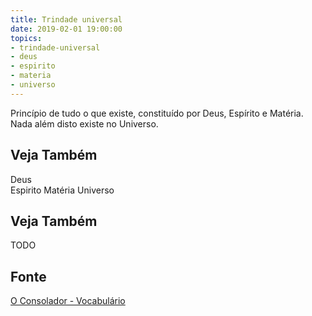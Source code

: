 ```yaml
---
title: Trindade universal
date: 2019-02-01 19:00:00
topics:
- trindade-universal
- deus
- espirito
- materia
- universo
---
```


Princípio de tudo o que existe, constituído por Deus, Espírito e Matéria. Nada
além disto existe no Universo. 

## Veja Também
Deus  
Espirito
Matéria
Universo

## Veja Também
TODO

## Fonte
[O Consolador - Vocabulário](http://www.oconsolador.com.br/linkfixo/vocabulario/principal.html)
